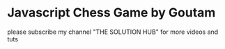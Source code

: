 # Javascript Chess Game by Goutam
please subscribe  my channel "THE SOLUTION HUB" for more videos and tuts

